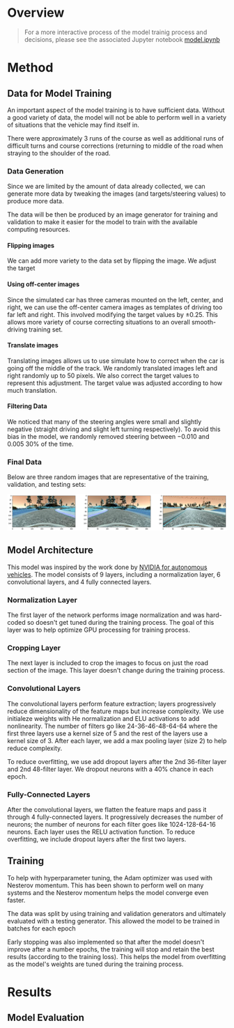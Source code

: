 # Overview

> For a more interactive process of the model trainig process and decisions, please see the associated Jupyter notebook [model.ipynb](model.ipynb)

# Method

## Data for Model Training

An important aspect of the model training is to have sufficient data. Without a good variety of data, the model will not be able to perform well in a variety of situations that the vehicle may find itself in.

There were approximately 3 runs of the course as well as additional runs of difficult turns and course corrections (returning to middle of the road when straying to the shoulder of the road.

### Data Generation

Since we are limited by the amount of data already collected, we can generate more data by tweaking the images (and targets/steering values) to produce more data.

The data will be then be produced by an image generator for training and validation to make it easier for the model to train with the available computing resources.

#### Flipping images

We can add more variety to the data set by flipping the image. We adjust the target

#### Using off-center images

Since the simulated car has three cameras mounted on the left, center, and right, we can use the off-center camera images as templates of driving too far left and right. This involved modifying the target values by $\pm 0.25$. This allows more variety of course correcting situations to an overall smooth-driving training set.

#### Translate images

Translating images allows us to use simulate how to correct when the car is going off the middle of the track. We randomly translated images left and right randomly up to 50 pixels. We also correct the target values to represent this adjustment. The target value was adjusted according to how much translation.

#### Filtering Data

We noticed that many of the steering angles were small and slightly negative (straight driving and slight left turning respectively). To avoid this bias in the model, we randomly removed steering between $-0.010$ and $0.005$ $30\%$ of the time.

### Final Data

Below are three random images that are representative of the training, validation, and testing sets:

![Three images of data used](images/example_data_images.png)

## Model Architecture

This model was inspired by the work done by [NVIDIA for autonomous vehicles](https://developer.nvidia.com/blog/deep-learning-self-driving-cars/). The model consists of 9 layers, including a normalization layer, 6 convolutional layers, and 4 fully connected layers.

### Normalization Layer

The first layer of the network performs image normalization and was hard-coded so doesn't get tuned during the training process. The goal of this layer was to help optimize GPU processing for training process.

### Cropping Layer

The next layer is included to crop the images to focus on just the road section of the image. This layer doesn't change during the training process.

### Convolutional Layers

The convolutional layers perform feature extraction; layers progressively reduce dimensionality of the feature maps but increase complexity. We use initialeze weights with He normalization and ELU activations to add nonlinearity. The number of filters go like 24-36-46-48-64-64 where the first three layers use a kernel size of 5 and the rest of the layers use a kernel size of 3. After each layer, we add a max pooling layer (size 2) to help reduce complexity.

To reduce overfitting, we use add dropout layers after the 2nd 36-filter layer and 2nd 48-filter layer. We dropout neurons with a 40% chance in each epoch.

### Fully-Connected Layers

After the convolutional layers, we flatten the feature maps and pass it through 4 fully-connected layers. It progressively decreases the number of neurons; the number of neurons for each filter goes like 1024-128-64-16 neurons. Each layer uses the RELU activation function. To reduce overfitting, we include dropout layers after the first two layers.


## Training

To help with hyperparameter tuning, the Adam optimizer was used with Nesterov momentum. This has been shown to perform well on many systems and the Nesterov momentum helps the model converge even faster.

The data was split by using training and validation generators and ultimately evaluated with a testing generator. This allowed the model to be trained in batches for each epoch

Early stopping was also implemented so that after the model doesn't improve after a number epochs, the training will stop and retain the best results (according to the training loss). This helps the model from overfitting as the model's weights are tuned during the training process.

# Results

## Model Evaluation